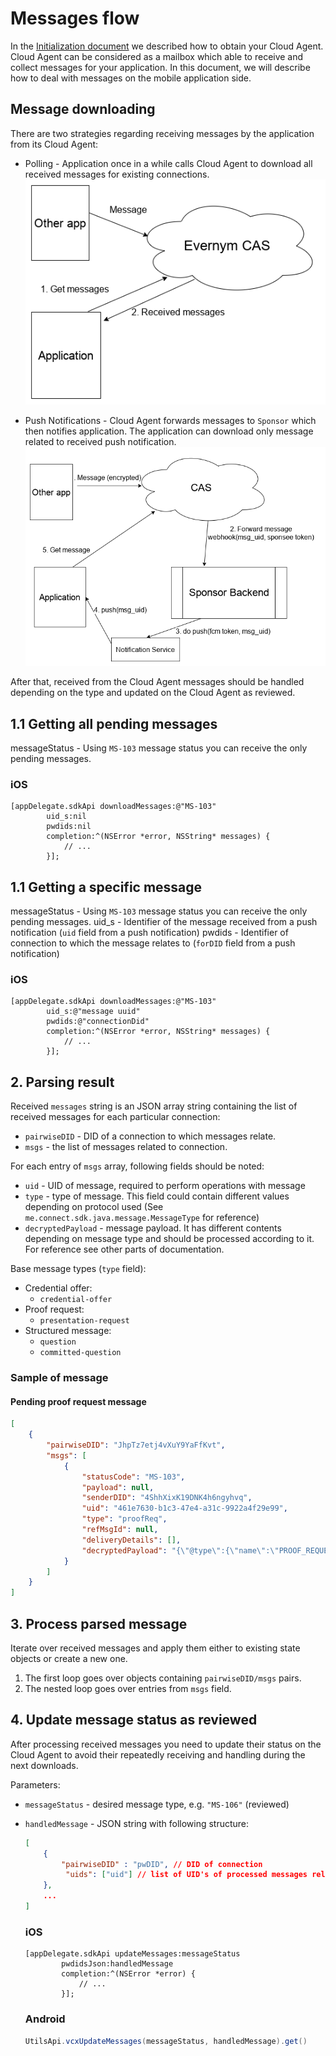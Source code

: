 # Messages flow

In the [Initialization document](3.Initialization.md) we described how to obtain your Cloud Agent.
Cloud Agent can be considered as a mailbox which able to receive and collect messages for your application.
In this document, we will describe how to deal with messages on the mobile application side.

## Message downloading

There are two strategies regarding receiving messages by the application from its Cloud Agent:

* Polling - Application once in a while calls Cloud Agent to download all received messages for existing connections. 
    ![](/wiki-images/Polling.png)
    
* Push Notifications - Cloud Agent forwards messages to `Sponsor` which then notifies application. The application can download only message related to received push notification. 
    ![](/wiki-images/PushNotifications.png)

After that, received from the Cloud Agent messages should be handled depending on the type and updated on the Cloud Agent as reviewed.

## 1.1 Getting all pending messages

messageStatus - Using `MS-103` message status you can receive the only pending messages.

### iOS
```objC
[appDelegate.sdkApi downloadMessages:@"MS-103"
        uid_s:nil
        pwdids:nil
        completion:^(NSError *error, NSString* messages) {
            // ...
        }];
```

## 1.1 Getting a specific message

messageStatus - Using `MS-103` message status you can receive the only pending messages.
uid_s - Identifier of the message received from a push notification (`uid` field from a push notification)
pwdids - Identifier of connection to which the message relates to (`forDID` field from a push notification)

### iOS
```objC
[appDelegate.sdkApi downloadMessages:@"MS-103"
        uid_s:@"message uuid"
        pwdids:@"connectionDid"
        completion:^(NSError *error, NSString* messages) {
            // ...
        }];
```

## 2. Parsing result

Received `messages` string is an JSON array string containing the list of received messages for each particular connection:
* `pairwiseDID` - DID of a connection to which messages relate.
* `msgs` - the list of messages related to connection.

For each entry of `msgs` array, following fields should be noted:

* `uid` - UID of message, required to perform operations with message
* `type` - type of message. This field could contain different values depending on protocol used (See `me.connect.sdk.java.message.MessageType` for reference)
* `decryptedPayload` - message payload. It has different contents depending on message type and should be processed according to it. For reference see other parts of documentation.

Base message types (`type` field):

* Credential offer:
    * `credential-offer`
* Proof request:
    * `presentation-request`
* Structured message:
    * `question`
    * `committed-question`

### Sample of message

#### Pending proof request message
```json
[
    {
        "pairwiseDID": "JhpTz7etj4vXuY9YaFfKvt",
        "msgs": [
            {
                "statusCode": "MS-103",
                "payload": null,
                "senderDID": "4ShhXixK19DNK4h6ngyhvq",
                "uid": "461e7630-b1c3-47e4-a31c-9922a4f29e99",
                "type": "proofReq",
                "refMsgId": null,
                "deliveryDetails": [],
                "decryptedPayload": "{\"@type\":{\"name\":\"PROOF_REQUEST\",\"ver\":\"1.0\",\"fmt\":\"json\"},\"@msg\":\"{\\\"@topic\\\":{\\\"mid\\\":0,\\\"tid\\\":0},\\\"@type\\\":{\\\"name\\\":\\\"PROOF_REQUEST\\\",\\\"version\\\":\\\"1.0\\\"},\\\"from_timestamp\\\":null,\\\"msg_ref_id\\\":\\\"461e7630-b1c3-47e4-a31c-9922a4f29e99\\\",\\\"proof_request_data\\\":{\\\"name\\\":\\\"DEMO-Employment Proof\\\",\\\"non_revoked\\\":null,\\\"nonce\\\":\\\"818414048827045368111037\\\",\\\"requested_attributes\\\":{\\\"DEMO-Address Number\\\":{\\\"name\\\":\\\"DEMO-Address Number\\\"},\\\"DEMO-Apartment\\\":{\\\"name\\\":\\\"DEMO-Apartment\\\"},\\\"DEMO-Citizenship\\\":{\\\"name\\\":\\\"DEMO-Citizenship\\\"},\\\"DEMO-City\\\":{\\\"name\\\":\\\"DEMO-City\\\"},\\\"DEMO-Country of Residence\\\":{\\\"name\\\":\\\"DEMO-Country of Residence\\\"},\\\"DEMO-Date of Birth\\\":{\\\"name\\\":\\\"DEMO-Date of Birth\\\"},\\\"DEMO-Dual Citizenship\\\":{\\\"name\\\":\\\"DEMO-Dual Citizenship\\\"},\\\"DEMO-Email Address\\\":{\\\"name\\\":\\\"DEMO-Email Address\\\"},\\\"DEMO-First Name\\\":{\\\"name\\\":\\\"DEMO-First Name\\\"},\\\"DEMO-Home Phone\\\":{\\\"name\\\":\\\"DEMO-Home Phone\\\"},\\\"DEMO-Last Name\\\":{\\\"name\\\":\\\"DEMO-Last Name\\\"},\\\"DEMO-Middle Name\\\":{\\\"name\\\":\\\"DEMO-Middle Name\\\"},\\\"DEMO-State\\\":{\\\"name\\\":\\\"DEMO-State\\\"},\\\"DEMO-Street Name\\\":{\\\"name\\\":\\\"DEMO-Street Name\\\"},\\\"DEMO-Time at Current Address\\\":{\\\"name\\\":\\\"DEMO-Time at Current Address\\\"},\\\"DEMO-Zip\\\":{\\\"name\\\":\\\"DEMO-Zip\\\"}},\\\"requested_predicates\\\":{},\\\"ver\\\":null,\\\"version\\\":\\\"0.1\\\"},\\\"thread_id\\\":null,\\\"to_timestamp\\\":null}\"}"
            }
        ]
    }
]
```

## 3. Process parsed message 

Iterate over received messages and apply them either to existing state objects or create a new one.  
1. The first loop goes over objects containing `pairwiseDID/msgs` pairs.
2. The nested loop goes over entries from `msgs` field.

## 4. Update message status as reviewed

After processing received messages you need to update their status on the Cloud Agent to avoid their repeatedly receiving and handling during the next downloads.

Parameters:
* `messageStatus` - desired message type, e.g. `"MS-106"` (reviewed)
* `handledMessage` - JSON string with following structure:
    ```json
    [
        {
            "pairwiseDID" : "pwDID", // DID of connection
             "uids": ["uid"] // list of UID's of processed messages related to the connection
        },
        ...
    ]
    ```

  ### iOS
  ```objC
  [appDelegate.sdkApi updateMessages:messageStatus
          pwdidsJson:handledMessage
          completion:^(NSError *error) {
              // ...
          }];
  ```
  
  ### Android
  ```java
  UtilsApi.vcxUpdateMessages(messageStatus, handledMessage).get()
  ```
